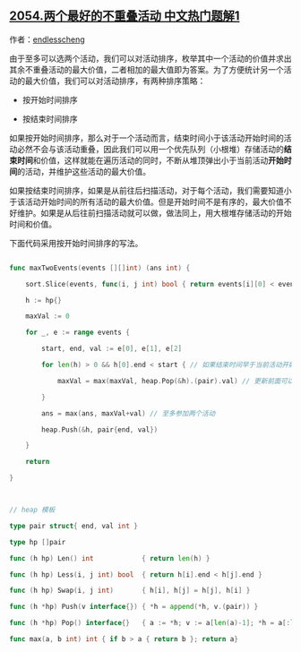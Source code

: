 ## [2054.两个最好的不重叠活动 中文热门题解1](https://leetcode.cn/problems/two-best-non-overlapping-events/solutions/100000/yong-you-xian-dui-lie-wei-hu-ling-yi-ge-8ld3x)

作者：[endlesscheng](https://leetcode.cn/u/endlesscheng)

由于至多可以选两个活动，我们可以对活动排序，枚举其中一个活动的价值并求出其余不重叠活动的最大价值，二者相加的最大值即为答案。为了方便统计另一个活动的最大价值，我们可以对活动排序，有两种排序策略：

- 按开始时间排序
- 按结束时间排序

如果按开始时间排序，那么对于一个活动而言，结束时间小于该活动开始时间的活动必然不会与该活动重叠，因此我们可以用一个优先队列（小根堆）存储活动的**结束时间**和价值，这样就能在遍历活动的同时，不断从堆顶弹出小于当前活动**开始时间**的活动，并维护这些活动的最大价值。

如果按结束时间排序，如果是从前往后扫描活动，对于每个活动，我们需要知道小于该活动开始时间的所有活动的最大价值。但是开始时间不是有序的，最大价值不好维护。如果是从后往前扫描活动就可以做，做法同上，用大根堆存储活动的开始时间和价值。

下面代码采用按开始时间排序的写法。

```go
func maxTwoEvents(events [][]int) (ans int) {
	sort.Slice(events, func(i, j int) bool { return events[i][0] < events[j][0] }) // 按开始时间排序
	h := hp{}
	maxVal := 0
	for _, e := range events {
		start, end, val := e[0], e[1], e[2]
		for len(h) > 0 && h[0].end < start { // 如果结束时间早于当前活动开始时间
			maxVal = max(maxVal, heap.Pop(&h).(pair).val) // 更新前面可以选择的活动的最大价值
		}
		ans = max(ans, maxVal+val) // 至多参加两个活动
		heap.Push(&h, pair{end, val})
	}
	return
}

// heap 模板
type pair struct{ end, val int }
type hp []pair
func (h hp) Len() int            { return len(h) }
func (h hp) Less(i, j int) bool  { return h[i].end < h[j].end }
func (h hp) Swap(i, j int)       { h[i], h[j] = h[j], h[i] }
func (h *hp) Push(v interface{}) { *h = append(*h, v.(pair)) }
func (h *hp) Pop() interface{}   { a := *h; v := a[len(a)-1]; *h = a[:len(a)-1]; return v }
func max(a, b int) int { if b > a { return b }; return a}
```